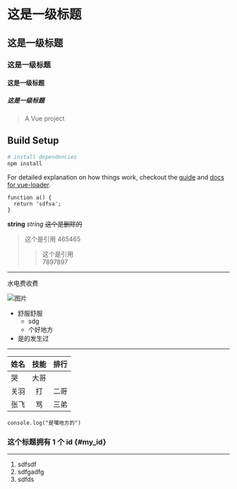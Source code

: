 # 这是一级标题
## 这是一级标题
### 这是一级标题
#### 这是一级标题
##### 这是一级标题

> A Vue project

## Build Setup

``` bash
# install dependencies
npm install
```

For detailed explanation on how things work, checkout the [guide](http://vuejs-templates.github.io/webpack/) and [docs for vue-loader](http://vuejs.github.io/vue-loader).

```
function a() {
  return 'sdfsa';
}
```

**string** *string* ~~这个是删除的~~

> 这个是引用
465465
>> 这个是引用<br/>
7897897

---
水电费收费

![图片](http://webutf.com/img/helloweba.png)

- 舒服舒服
	- sdg
	- 个好地方
- 是的发生过

---

姓名|技能|排行
:--|:--:|--:
 |哭 |大哥
关羽|打 |二哥
张飞|骂   |三弟

`console.log("是噶地方的")`

### 这个标题拥有 1 个 id {#my_id}

***

1. sdfsdf
2. sdfgadfg
1. sdfds

